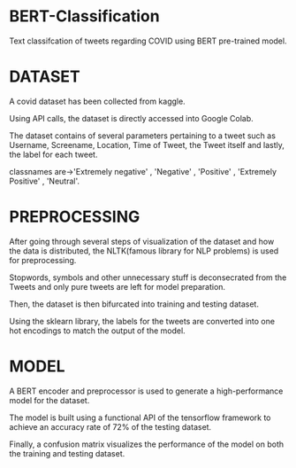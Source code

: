 # BERT-Classification
Text classifcation of tweets regarding COVID using BERT pre-trained model.

# DATASET
 A covid dataset has been collected from kaggle.
 
 Using API calls, the dataset is directly accessed into Google Colab.
 
 The dataset contains of several parameters pertaining to a tweet such as Username, Screename, Location, Time of Tweet, the Tweet itself and lastly, the label for each tweet.
 
 classnames are->'Extremely negative' , 'Negative' , 'Positive' , 'Extremely Positive' , 'Neutral'.


# PREPROCESSING
After going through several steps of visualization of the dataset and how the data is distributed, the NLTK(famous library for NLP problems) is used for preprocessing.

Stopwords, symbols and other unnecessary stuff is deconsecrated from the Tweets and only pure tweets are left for model preparation.

Then, the dataset is then bifurcated into training and testing dataset. 

Using the sklearn library, the labels for the tweets are converted into one hot encodings to match the output of the model.

# MODEL
A BERT encoder and preprocessor is used to generate a high-performance model for the dataset.

The model is built using a functional API of the tensorflow framework to achieve an accuracy rate of 72% of the testing dataset.


Finally, a confusion matrix visualizes the performance of the model on both the training and testing dataset.
